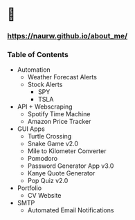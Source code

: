 # 🐍
### https://naurw.github.io/about_me/
### Table of Contents 
* Automation
  * Weather Forecast Alerts  
  * Stock Alerts
    * SPY 
    * TSLA 
* API + Webscraping
  * Spotify Time Machine
  * Amazon Price Tracker  
* GUI Apps 
  * Turtle Crossing 
  * Snake Game v2.0
  * Mile to Kilometer Converter
  * Pomodoro
  * Password Generator App v3.0
  * Kanye Quote Generator 
  * Pop Quiz v2.0 
* Portfolio 
  * CV Website 
* SMTP 
  * Automated Email Notifications 

